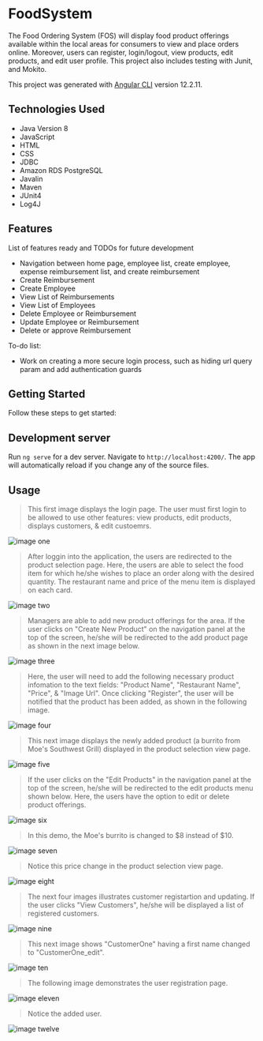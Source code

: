 # FoodSystem

The Food Ordering System (FOS) will display food product offerings available within the local areas for consumers to view and place orders
online. Moreover, users can register, login/logout, view products, edit products, and edit user profile. This project also includes testing with Junit, and Mokito. 

This project was generated with [Angular CLI](https://github.com/angular/angular-cli) version 12.2.11.

## Technologies Used

* Java Version 8
* JavaScript 
* HTML 
* CSS 
* JDBC 
* Amazon RDS PostgreSQL
* Javalin 
* Maven 
* JUnit4 
* Log4J

## Features

List of features ready and TODOs for future development
* Navigation between home page, employee list, create employee, expense reimbursement list, and create reimbursement
* Create Reimbursement
* Create Employee
* View List of Reimbursements
* View List of Employees
* Delete Employee or Reimbursement
* Update Employee or Reimbursement
* Delete or approve Reimbursement

To-do list: 
* Work on creating a more secure login process, such as hiding url query param and add authentication guards 

## Getting Started

Follow these steps to get started: 

## Development server

Run `ng serve` for a dev server. Navigate to `http://localhost:4200/`. The app will automatically reload if you change any of the source files.

## Usage

> This first image displays the login page. The user must first login to be allowed to use other features: view products, edit products, 
> displays customers, & edit custoemrs.

![image one](https://github.com/AustinWayneSanders/Project2FrontEnd/blob/main/Project2_Demo_Images/project2_demo_image1.PNG) 

> After loggin into the application, the users are redirected to the product selection page. Here, the users are able to select the 
> food item for which he/she wishes to place an order along with the desired quantity. The restaurant name and price of the menu item 
> is displayed on each card.  

![image two](https://github.com/AustinWayneSanders/Project2FrontEnd/blob/main/Project2_Demo_Images/project2_demo_image2.PNG)

> Managers are able to add new product offerings for the area. If the user clicks on "Create New Product" on the navigation panel at the 
> top of the screen, he/she will be redirected to the add product page as shown in the next image below. 

![image three](https://github.com/AustinWayneSanders/Project2FrontEnd/blob/main/Project2_Demo_Images/project2_demo_image3.PNG)

> Here, the user will need to add the following necessary product infomation to the text fields: "Product Name", "Restaurant Name", "Price", & "Image Url".
> Once clicking "Register", the user will be notified that the product has been added, as shown in the following image. 

![image four](https://github.com/AustinWayneSanders/Project2FrontEnd/blob/main/Project2_Demo_Images/project2_demo_image4.PNG)

> This next image displays the newly added product (a burrito from Moe's Southwest Grill) displayed in the product selection view page.  

![image five](https://github.com/AustinWayneSanders/Project2FrontEnd/blob/main/Project2_Demo_Images/project2_demo_image5.PNG)

> If the user clicks on the "Edit Products" in the navigation panel at the top of the screen, he/she will be redirected to
> the edit products menu shown below. Here, the users have the option to edit or delete product offerings. 

![image six](https://github.com/AustinWayneSanders/Project2FrontEnd/blob/main/Project2_Demo_Images/project2_demo_image6.PNG)

> In this demo, the Moe's burrito is changed to $8 instead of $10. 

![image seven](https://github.com/AustinWayneSanders/Project2FrontEnd/blob/main/Project2_Demo_Images/project2_demo_image7.PNG)

> Notice this price change in the product selection view page. 

![image eight](https://github.com/AustinWayneSanders/Project2FrontEnd/blob/main/Project2_Demo_Images/project2_demo_image8.PNG)

> The next four images illustrates customer registartion and updating. If the user clicks "View Customers", he/she will be 
> displayed a list of registered customers. 

![image nine](https://github.com/AustinWayneSanders/Project2FrontEnd/blob/main/Project2_Demo_Images/project2_demo_image9.PNG)

> This next image shows "CustomerOne" having a first name changed to "CustomerOne_edit". 

![image ten](https://github.com/AustinWayneSanders/Project2FrontEnd/blob/main/Project2_Demo_Images/project2_demo_image10.PNG)

> The following image demonstrates the user registration page. 

![image eleven](https://github.com/AustinWayneSanders/Project2FrontEnd/blob/main/Project2_Demo_Images/project2_demo_image11.PNG)

> Notice the added user. 

![image twelve](https://github.com/AustinWayneSanders/Project2FrontEnd/blob/main/Project2_Demo_Images/project2_demo_image12.PNG)

